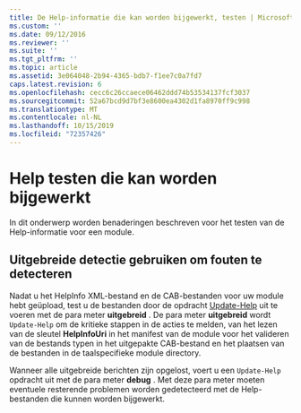 ```yaml
---
title: De Help-informatie die kan worden bijgewerkt, testen | Microsoft Docs
ms.custom: ''
ms.date: 09/12/2016
ms.reviewer: ''
ms.suite: ''
ms.tgt_pltfrm: ''
ms.topic: article
ms.assetid: 3e064048-2b94-4365-bdb7-f1ee7c0a7fd7
caps.latest.revision: 6
ms.openlocfilehash: cecc6c26ccaece06462ddd74b53534137fcf3037
ms.sourcegitcommit: 52a67bcd9d7bf3e8600ea4302d1fa8970ff9c998
ms.translationtype: MT
ms.contentlocale: nl-NL
ms.lasthandoff: 10/15/2019
ms.locfileid: "72357426"
---
```

# <a name="how-to-test-updatable-help"></a>Help testen die kan worden bijgewerkt

In dit onderwerp worden benaderingen beschreven voor het testen van de Help-informatie voor een module.

## <a name="using-verbose-to-detect-errors"></a>Uitgebreide detectie gebruiken om fouten te detecteren

Nadat u het HelpInfo XML-bestand en de CAB-bestanden voor uw module hebt geüpload, test u de bestanden door de opdracht [Update-Help](/powershell/module/Microsoft.PowerShell.Core/Update-Help) uit te voeren met de para meter **uitgebreid** . De para meter **uitgebreid** wordt `Update-Help` om de kritieke stappen in de acties te melden, van het lezen van de sleutel **HelpInfoUri** in het manifest van de module voor het valideren van de bestands typen in het uitgepakte CAB-bestand en het plaatsen van de bestanden in de taalspecifieke module directory.

Wanneer alle uitgebreide berichten zijn opgelost, voert u een `Update-Help` opdracht uit met de para meter **debug** . Met deze para meter moeten eventuele resterende problemen worden gedetecteerd met de Help-bestanden die kunnen worden bijgewerkt.